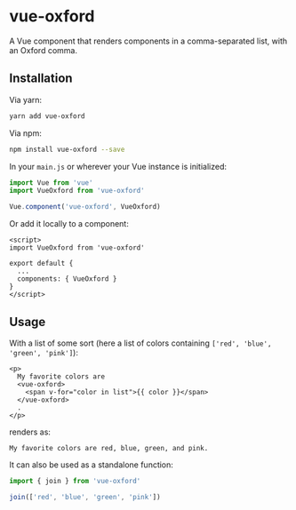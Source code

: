# vue-oxford

A Vue component that renders components in a comma-separated list, with an Oxford comma.

## Installation

Via yarn:

```sh
yarn add vue-oxford
```

Via npm:

```sh
npm install vue-oxford --save
```

In your `main.js` or wherever your Vue instance is initialized:

```js
import Vue from 'vue'
import VueOxford from 'vue-oxford'

Vue.component('vue-oxford', VueOxford)
```

Or add it locally to a component:

```vue
<script>
import VueOxford from 'vue-oxford'

export default {
  ...
  components: { VueOxford }
}
</script>
```

## Usage

With a list of some sort (here a list of colors containing `['red', 'blue', 'green', 'pink']`):

```vue
<p>
  My favorite colors are
  <vue-oxford>
    <span v-for="color in list">{{ color }}</span>
  </vue-oxford>
  .
</p>
```

renders as:

```text
My favorite colors are red, blue, green, and pink.
```

It can also be used as a standalone function:

```js
import { join } from 'vue-oxford'

join(['red', 'blue', 'green', 'pink'])
```
